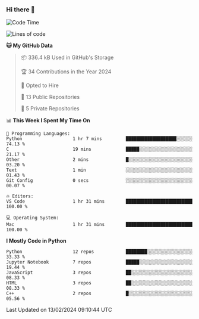 ### Hi there 👋

<!--START_SECTION:waka-->
![Code Time](http://img.shields.io/badge/Code%20Time-3%20hrs%2052%20mins-blue)

![Lines of code](https://img.shields.io/badge/From%20Hello%20World%20I%27ve%20Written-16.8%20million%20lines%20of%20code-blue)

**🐱 My GitHub Data** 

> 📦 336.4 kB Used in GitHub's Storage 
 > 
> 🏆 34 Contributions in the Year 2024
 > 
> 💼 Opted to Hire
 > 
> 📜 13 Public Repositories 
 > 
> 🔑 5 Private Repositories 
 > 
📊 **This Week I Spent My Time On** 

```text
💬 Programming Languages: 
Python                   1 hr 7 mins         ███████████████████░░░░░░   74.13 % 
C                        19 mins             █████░░░░░░░░░░░░░░░░░░░░   21.17 % 
Other                    2 mins              █░░░░░░░░░░░░░░░░░░░░░░░░   03.20 % 
Text                     1 min               ░░░░░░░░░░░░░░░░░░░░░░░░░   01.43 % 
Git Config               0 secs              ░░░░░░░░░░░░░░░░░░░░░░░░░   00.07 % 

🔥 Editors: 
VS Code                  1 hr 31 mins        █████████████████████████   100.00 % 

💻 Operating System: 
Mac                      1 hr 31 mins        █████████████████████████   100.00 % 
```

**I Mostly Code in Python** 

```text
Python                   12 repos            ████████░░░░░░░░░░░░░░░░░   33.33 % 
Jupyter Notebook         7 repos             █████░░░░░░░░░░░░░░░░░░░░   19.44 % 
JavaScript               3 repos             ██░░░░░░░░░░░░░░░░░░░░░░░   08.33 % 
HTML                     3 repos             ██░░░░░░░░░░░░░░░░░░░░░░░   08.33 % 
C++                      2 repos             █░░░░░░░░░░░░░░░░░░░░░░░░   05.56 % 
```




 Last Updated on 13/02/2024 09:10:44 UTC
<!--END_SECTION:waka-->

<!--
**DannyTDS/DannyTDS** is a ✨ _special_ ✨ repository because its `README.md` (this file) appears on your GitHub profile.

Here are some ideas to get you started:

- 🔭 I’m currently working on ...
- 🌱 I’m currently learning ...
- 👯 I’m looking to collaborate on ...
- 🤔 I’m looking for help with ...
- 💬 Ask me about ...
- 📫 How to reach me: ...
- 😄 Pronouns: ...
- ⚡ Fun fact: ...
-->

